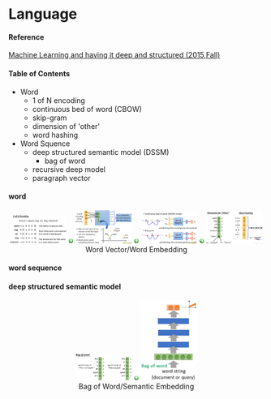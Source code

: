 # Language

#### Reference

[Machine Learning and having it deep and structured (2015,Fall)](http://speech.ee.ntu.edu.tw/~tlkagk/courses_MLSD15_2.html)

#### Table of Contents
 - Word
   - 1 of N encoding
   - continuous bed of word (CBOW)
   - skip-gram
   - dimension of 'other'
   - word hashing
 - Word Squence
   - deep structured semantic model (DSSM)
     - bag of word
   - recursive deep model
   - paragraph vector
 
#### word

<div align=center>
  <img src="https://github.com/YunlianMoon/ResearchTopics/blob/master/Language/images/word_1.png" width="22%" />
  <img src="https://github.com/YunlianMoon/AILibrary/blob/master/DeepLearning/Attention/images/arrow.jpg" width="2%" />
  <img src="https://github.com/YunlianMoon/ResearchTopics/blob/master/Language/images/word_2.png" width="22%" />
  <img src="https://github.com/YunlianMoon/AILibrary/blob/master/DeepLearning/Attention/images/arrow.jpg" width="2%" />
  <img src="https://github.com/YunlianMoon/ResearchTopics/blob/master/Language/images/word_3.png" width="22%" />
  <img src="https://github.com/YunlianMoon/AILibrary/blob/master/DeepLearning/Attention/images/arrow.jpg" width="2%" />
  <img src="https://github.com/YunlianMoon/ResearchTopics/blob/master/Language/images/word_4.png" width="22%" /><br />
  Word Vector/Word Embedding
</div>

#### word sequence

#### deep structured semantic model

<div align=center>
  <img src="https://github.com/YunlianMoon/ResearchTopics/blob/master/Language/images/bag_of_word.png" width="22%" />
  <img src="https://github.com/YunlianMoon/AILibrary/blob/master/DeepLearning/Attention/images/arrow.jpg" width="2%" />
  <img src="https://github.com/YunlianMoon/ResearchTopics/blob/master/Language/images/semantic_embedding.png" width="22%" /><br />
  Bag of Word/Semantic Embedding
</div>






